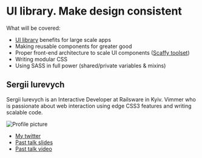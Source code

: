 # UI library. Make design consistent

What will be covered:
* [UI library](https://img.skitch.com/20120329-1efdqfcfq9bsj8edwuirsqxeq.png) benefits for large scale apps
* Making reusable components for greater good
* Proper front-end architecture to scale UI components ([Scaffy toolset](http://railsware.github.com/scaffy))
* Writing modular CSS
* Using SASS in full power (shared/private variables & mixins)


## Sergii Iurevych

Sergii Iurevych is an Interactive Developer at Railsware in Kyiv. Vimmer who is passionate about 
web interaction using edge CSS3 features and writing scalable code.

![Profile picture](https://img.skitch.com/20120329-gw7npyn16ypamuc57uyky9bxhw.png)

- [My twitter](https://twitter.com/#!/iurevych)
- [Past talk slides](http://www.example.org)
- [Past talk video](http://www.example.org)

